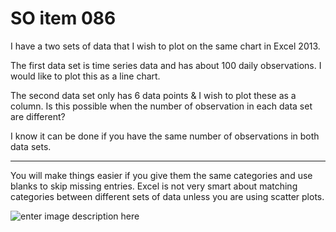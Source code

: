 # SO item 086
I have a two sets of data that I wish to plot on the same chart in Excel 2013.

The first data set is time series data and has about 100 daily observations. I would like to plot this as a line chart.

The second data set only has 6 data points & I wish to plot these as a column. Is this possible when the number of observation in each data set are different?

I know it can be done if you have the same number of observations in both data sets.

----

You will make things easier if you give them the same categories and use blanks to skip missing entries. Excel is not very smart about matching categories between different sets of data unless you are using scatter plots.

![enter image description here](https://i.stack.imgur.com/9vISW.png)
